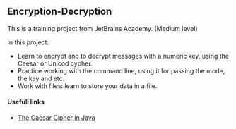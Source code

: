 ## Encryption-Decryption

This is a training project from JetBrains Academy.
(Medium level)

In this project:
* Learn to encrypt and to decrypt messages with a numeric key, using the Caesar or Unicod cypher.
* Practice working with the command line, using it for passing the mode, the key and etc.
* Work with files: learn to store your data in a file.

#### Usefull links
* <a href="https://www.baeldung.com/java-caesar-cipher">The Caesar Cipher in Java</a>

